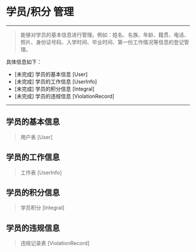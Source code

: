 # 学员/积分 管理

---

> 能够对学员的基本信息进行管理。例如：姓名、名族、年龄、籍贯、电话、照片、身份证号码、入学时间、毕业时间、第一份工作情况等信息的登记管理。

具体信息如下：


* [未完成] 学员的基本信息 [User]
* [未完成] 学员的工作信息 [UserInfo]
* [未完成] 学员的积分信息 [Integral]
* [未完成] 学员的违规信息 [ViolationRecord]

---

## 学员的基本信息

> 用户表 [User]


## 学员的工作信息 

> 工作表 [UserInfo]


## 学员的积分信息 

> 学员积分 [Integral]


## 学员的违规信息 

> 违规记录表 [ViolationRecord]

